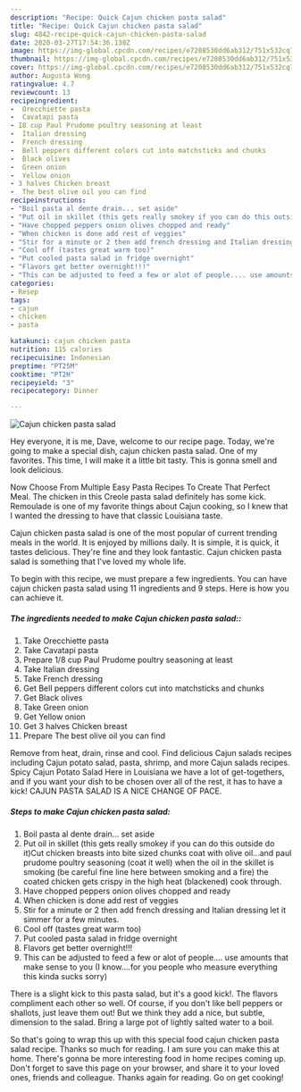 ```yaml
---
description: "Recipe: Quick Cajun chicken pasta salad"
title: "Recipe: Quick Cajun chicken pasta salad"
slug: 4842-recipe-quick-cajun-chicken-pasta-salad
date: 2020-03-27T17:54:36.130Z
image: https://img-global.cpcdn.com/recipes/e7208530dd6ab312/751x532cq70/cajun-chicken-pasta-salad-recipe-main-photo.jpg
thumbnail: https://img-global.cpcdn.com/recipes/e7208530dd6ab312/751x532cq70/cajun-chicken-pasta-salad-recipe-main-photo.jpg
cover: https://img-global.cpcdn.com/recipes/e7208530dd6ab312/751x532cq70/cajun-chicken-pasta-salad-recipe-main-photo.jpg
author: Augusta Wong
ratingvalue: 4.7
reviewcount: 13
recipeingredient:
-  Orecchiette pasta
-  Cavatapi pasta
- 18 cup Paul Prudome poultry seasoning at least
-  Italian dressing
-  French dressing
-  Bell peppers different colors cut into matchsticks and chunks
-  Black olives
-  Green onion
-  Yellow onion
- 3 halves Chicken breast
-  The best olive oil you can find
recipeinstructions:
- "Boil pasta al dente drain... set aside"
- "Put oil in skillet (this gets really smokey if you can do this outside do it)Cut chicken breasts into bite sized chunks coat with olive oil...and paul prudome poultry seasoning (coat it well) when the oil in the skillet is smoking (be careful fine line here between smoking and a fire) the coated chicken gets crispy in the high heat (blackened) cook through."
- "Have chopped peppers onion olives chopped and ready"
- "When chicken is done add rest of veggies"
- "Stir for a minute or 2 then add french dressing and Italian dressing let it simmer for a few minutes."
- "Cool off (tastes great warm too)"
- "Put cooled pasta salad in fridge overnight"
- "Flavors get better overnight!!!"
- "This can be adjusted to feed a few or alot of people.... use amounts that make sense to you (I know....for you people who measure everything this kinda sucks sorry)"
categories:
- Resep
tags:
- cajun
- chicken
- pasta

katakunci: cajun chicken pasta
nutrition: 115 calories
recipecuisine: Indonesian
preptime: "PT25M"
cooktime: "PT2H"
recipeyield: "3"
recipecategory: Dinner

---
```



![Cajun chicken pasta salad](https://img-global.cpcdn.com/recipes/e7208530dd6ab312/751x532cq70/cajun-chicken-pasta-salad-recipe-main-photo.jpg)

Hey everyone, it is me, Dave, welcome to our recipe page. Today, we're going to make a special dish, cajun chicken pasta salad. One of my favorites. This time, I will make it a little bit tasty. This is gonna smell and look delicious.

Now Choose From Multiple Easy Pasta Recipes To Create That Perfect Meal. The chicken in this Creole pasta salad definitely has some kick. Remoulade is one of my favorite things about Cajun cooking, so I knew that I wanted the dressing to have that classic Louisiana taste.

Cajun chicken pasta salad is one of the most popular of current trending meals in the world. It is enjoyed by millions daily. It is simple, it is quick, it tastes delicious. They're fine and they look fantastic. Cajun chicken pasta salad is something that I've loved my whole life.


To begin with this recipe, we must prepare a few ingredients. You can have cajun chicken pasta salad using 11 ingredients and 9 steps. Here is how you can achieve it.

##### The ingredients needed to make Cajun chicken pasta salad::

1. Take  Orecchiette pasta
1. Take  Cavatapi pasta
1. Prepare 1/8 cup Paul Prudome poultry seasoning at least
1. Take  Italian dressing
1. Take  French dressing
1. Get  Bell peppers different colors cut into matchsticks and chunks
1. Get  Black olives
1. Take  Green onion
1. Get  Yellow onion
1. Get 3 halves Chicken breast
1. Prepare  The best olive oil you can find


Remove from heat, drain, rinse and cool. Find delicious Cajun salads recipes including Cajun potato salad, pasta, shrimp, and more Cajun salads recipes. Spicy Cajun Potato Salad Here in Louisiana we have a lot of get-togethers, and if you want your dish to be chosen over all of the rest, it has to have a kick! CAJUN PASTA SALAD IS A NICE CHANGE OF PACE. 

##### Steps to make Cajun chicken pasta salad:

1. Boil pasta al dente drain... set aside
1. Put oil in skillet (this gets really smokey if you can do this outside do it)Cut chicken breasts into bite sized chunks coat with olive oil...and paul prudome poultry seasoning (coat it well) when the oil in the skillet is smoking (be careful fine line here between smoking and a fire) the coated chicken gets crispy in the high heat (blackened) cook through.
1. Have chopped peppers onion olives chopped and ready
1. When chicken is done add rest of veggies
1. Stir for a minute or 2 then add french dressing and Italian dressing let it simmer for a few minutes.
1. Cool off (tastes great warm too)
1. Put cooled pasta salad in fridge overnight
1. Flavors get better overnight!!!
1. This can be adjusted to feed a few or alot of people.... use amounts that make sense to you (I know....for you people who measure everything this kinda sucks sorry)


There is a slight kick to this pasta salad, but it&#39;s a good kick!. The flavors compliment each other so well. Of course, if you don&#39;t like bell peppers or shallots, just leave them out! But we think they add a nice, but subtle, dimension to the salad. Bring a large pot of lightly salted water to a boil. 

So that's going to wrap this up with this special food cajun chicken pasta salad recipe. Thanks so much for reading. I am sure you can make this at home. There's gonna be more interesting food in home recipes coming up. Don't forget to save this page on your browser, and share it to your loved ones, friends and colleague. Thanks again for reading. Go on get cooking!
